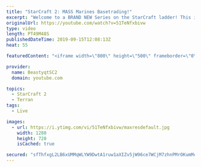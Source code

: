 ```yaml
---
title: "StarCraft 2: MASS Marines Basetrading!"
excerpt: "Welcome to a BRAND NEW Series on the StarCraft ladder! This is the \"Mass Marines to Grandmaster\" challenge, where the only attacking unit that I'm allowed to make is Marines - and that's it! I am allowed to make Medivacs just so that the gaemplay is not too monotonous, but I believe I could even make"
originalUrl: https://youtube.com/watch?v=51TeNfxbivw
type: video
length: PT49M48S
publishedDateTime: 2019-09-15T12:08:13Z
heat: 55

featuredContent: "<iframe width=\"800\" height=\"500\" frameborder=\"0\" src=\"https://www.youtube.com/embed/51TeNfxbivw\" allow=\"accelerometer; autoplay; encrypted-media; gyroscope; picture-in-picture\" allowfullscreen></iframe>"

provider:
  name: BeastyqtSC2
  domain: youtube.com

topics:
  - StarCraft 2
  - Terran
tags:
  - Live

images:
  - url: https://i.ytimg.com/vi/51TeNfxbivw/maxresdefault.jpg
    width: 1280
    height: 720
    isCached: true

secured: "sfThfxgL2LB6xUMMqWLYW9DwtA1ruw1aXIZv5jW96ce7WCjM7zhnPMrOKumMc7WuR44gJJSBuRGKJgmPbB+fCnQBiaMNJPe5xCdYnA1yGVMygQinOB3SBxJJRDaFSqCARLP4GmITf3I4kwb3TAepzo/GyL6yar4Xcp+P/PcNNFggc2Zq6/JPt7ADlZTadKKtE8yESlEyqEOCNJHSQfupHj9t4oNSxMnPur55lOgVeAl235CITKbtFJe2/5FqhxF1xt43ZTzVKdi2X8xlLZTfa/oVCF2zM+2IJnagTQ6hwc0JvLpPb/9Wt/t40ESNdK9UOcgRtbXw8Gi4u1w9RaHl5o9Y6VMLVWZwizjxwcSFIXOYLD0YbhmYn1fn97GoeqdOWlQA+Gl3dyVG6++qkS0XeUeGVVH0lqusvp44A15xs0Y=;6DAgStCkzwH+/+MMHjwv+w=="
---
```


